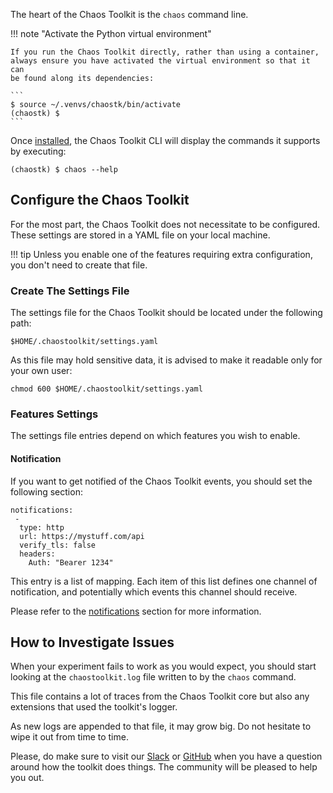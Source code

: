 <div style="margin: 0 auto; text-align: center;"><script src="https://asciinema.org/a/qf8ab2dXoTWAmEkozneFCKvc6.js" id="asciicast-qf8ab2dXoTWAmEkozneFCKvc6" async data-autoplay="true"></script></div>

The heart of the Chaos Toolkit is the `chaos` command line.

!!! note "Activate the Python virtual environment"

    If you run the Chaos Toolkit directly, rather than using a container,
    always ensure you have activated the virtual environment so that it can
    be found along its dependencies:

    ```
    $ source ~/.venvs/chaostk/bin/activate
    (chaostk) $
    ```

Once [installed](install.md), the Chaos Toolkit CLI will display the commands it supports 
by executing:

```
(chaostk) $ chaos --help
```

## Configure the Chaos Toolkit

For the most part, the Chaos Toolkit does not necessitate to be configured.
These settings are stored in a YAML file on your local machine.

!!! tip
    Unless you enable one of the features requiring extra configuration,
    you don't need to create that file.

### Create The Settings File

The settings file for the Chaos Toolkit should be located under the following
path:

```
$HOME/.chaostoolkit/settings.yaml
```

As this file may hold sensitive data, it is advised to make it readable only
for your own user:

```
chmod 600 $HOME/.chaostoolkit/settings.yaml
```

### Features Settings

The settings file entries depend on which features you wish to enable.

#### Notification

If you want to get notified of the Chaos Toolkit events, you should set the
following section:

```
notifications:
 -
  type: http
  url: https://mystuff.com/api
  verify_tls: false
  headers:
    Auth: "Bearer 1234"
```

This entry is a list of mapping. Each item of this list defines one channel
of notification, and potentially which events this channel should receive.

Please refer to the [notifications](notification.md) section for more
information.

## How to Investigate Issues

When your experiment fails to work as you would expect, you should start
looking at the `chaostoolkit.log` file written to by the `chaos` command.

This file contains a lot of traces from the Chaos Toolkit core but also any
extensions that used the toolkit's logger.

As new logs are appended to that file, it may grow big. Do not hesitate to
wipe it out from time to time.

Please, do make sure to visit our [Slack][slack] or [GitHub][gh] when you have
a question around how the toolkit does things. The community will be pleased
to help you out.

[slack]: https://join.chaostoolkit.org/
[gh]: https://github.com/chaostoolkit